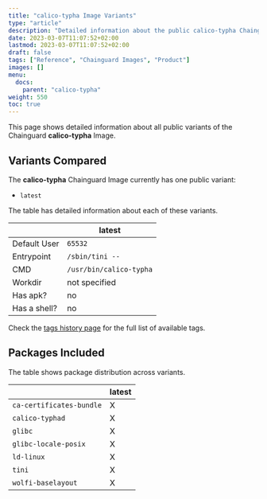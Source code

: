 ```yaml
---
title: "calico-typha Image Variants"
type: "article"
description: "Detailed information about the public calico-typha Chainguard Image variants"
date: 2023-03-07T11:07:52+02:00
lastmod: 2023-03-07T11:07:52+02:00
draft: false
tags: ["Reference", "Chainguard Images", "Product"]
images: []
menu:
  docs:
    parent: "calico-typha"
weight: 550
toc: true
---
```


This page shows detailed information about all public variants of the Chainguard **calico-typha** Image.

## Variants Compared
The **calico-typha** Chainguard Image currently has one public variant: 

- `latest`

The table has detailed information about each of these variants.

|              | latest                  |
|--------------|-------------------------|
| Default User | `65532`                 |
| Entrypoint   | `/sbin/tini --`         |
| CMD          | `/usr/bin/calico-typha` |
| Workdir      | not specified           |
| Has apk?     | no                      |
| Has a shell? | no                      |

Check the [tags history page](/chainguard/chainguard-images/reference/calico-typha/tags_history/) for the full list of available tags.

## Packages Included
The table shows package distribution across variants.

|                          | latest |
|--------------------------|--------|
| `ca-certificates-bundle` | X      |
| `calico-typhad`          | X      |
| `glibc`                  | X      |
| `glibc-locale-posix`     | X      |
| `ld-linux`               | X      |
| `tini`                   | X      |
| `wolfi-baselayout`       | X      |
